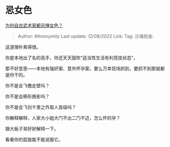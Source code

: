 # 忌女色
[为何自古武术家都忌惮女色？](https://www.zhihu.com/question/363779795/answer/2617584161)

> Author: #Anonymity
> Last update: *12/08/2022*
> Link:
> Tag:
> 沙海拾金:

这道理朴素得很。

你是本地出了名的高手，你还天天鼓吹“适当性生活有利竞技状态”，

那不好意思——本地有强奸案、意外怀孕案，要么万幸现场抓到，要抓不到那就都是你干的。

你不是会飞檐走壁吗？

你不是会移形换影吗？

你不是会飞剑千里之外取人首级吗？

你解释解释，人家大小姐大门不出二门不迈，怎么怀的孕？

跟大板子哥好好解释一下。

看看你的屁股能不能说服它。
